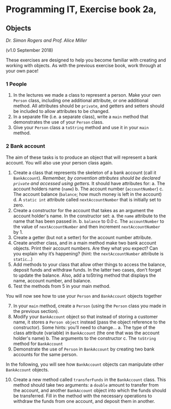 # Programming IT, Exercise book 2a,

## Objects

_Dr. Simon Rogers and Prof. Alice Miller_

(v1.0 September 2018)

These exercises are designed to help you become familiar with creating and working with objects. As with the previous exercise book, work through at your own pace!

### 1 People

1. In the lectures we made a class to represent a person. Make your own `Person` class, including one additional attribute, or one additional method. All attributes should be `private`, and getters and setters should be included to allow attributes to be changed.
2. In a separate file (i.e. a separate class), write a `main` method that demonstrates the use of your `Person` class.
3. Give your `Person` class a `toString` method and use it in your `main` method.


### 2 Bank account

The aim of these tasks is to produce an object that will represent a bank account. You will also use your person class again.

1. Create a class that represents the skeleton of a bank account (call it `BankAccount`). _Remember, by convention attributes should be declared `private` and accessed using getters._ It should have attributes for:
  a. The account holders name (`name`)
  b. The account number (`accountNumber`)
  c. The account balance (`balance`; how much money is left in the account)
  d. A `static int` attribute called `nextAccountNumber` that is initially set to zero.
2. Create a constructor for the account that takes as an argument the account holder's name. In the constructor set:
  a. the `name` attribute to the name that has been passed in.
  b. `balance` to 0.0
  c. The `accountNumber` to the value of `nextAccountNumber` and then increment `nextAccountNumber` by 1.
3. Create a getter (but not a setter) for the account number attribute.
4. Create another class, and in a main method make two bank account objects. Print their account numbers. Are they what you expect? Can you explain why it’s happening? (hint: the `nextAccountNumber` attribute is `static`...)
5. Add methods to your class that allow other things to access the balance, deposit funds and withdraw funds. In the latter two cases, don’t forget to update the balance. Also, add a toString method that displays the name, account number, and balance.
6. Test the methods from 5 in your main method.

You will now see how to use your `Person` and `BankAccount` objects together

7. In your `main` method, create a `Person` (using the `Person` class you made in the previous section).
8. Modify your `BankAccount` object so that instead of storing a customer name, it stores a `Person object` instead (pass the object reference to the constructor). Some hints: you’ll need to change...
  a. The type of the class attribute (variable) in `BankAccount` (the one that was the account holder's name)
  b. The arguments to the constructor
  c. The `toString` method for `BankAccount`
9. Demonstrate the use of `Person` in `BankAccount` by creating two bank accounts for the same person.

In the following, you will see how `BankAccount` objects can manipulate other `BankAccount` objects.

10. Create a new method called `transferFunds` in the `BankAccount` class. This method should take two arguments: a `double` amount to transfer from the account, and another `BankAccount` object into which the funds should be transferred. Fill in the method with the necessary operations to withdraw the funds from one account, and deposit them in another.

